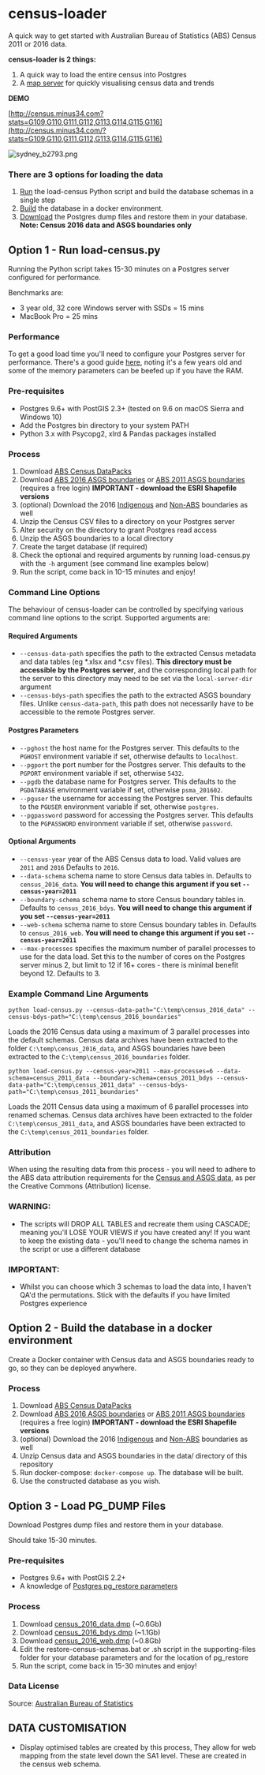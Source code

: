 # census-loader
A quick way to get started with Australian Bureau of Statistics (ABS) Census 2011 or 2016 data.

**census-loader is 2 things:**
1. A quick way to load the entire census into Postgres
2. A [map server](https://github.com/minus34/census-loader/tree/master/web) for quickly visualising census data and trends

**DEMO**

[http://census.minus34.com?stats=G109,G110,G111,G112,G113,G114,G115,G116](http://census.minus34.com/?stats=G109,G110,G111,G112,G113,G114,G115,G116)

![sydney_b2793.png](https://github.com/minus34/census-loader/blob/master/sample-images/sydney_b2793.png)

### There are 3 options for loading the data
1. [Run](https://github.com/minus34/census-loader#option-1---run-loadcensuspy) the load-census Python script and build the database schemas in a single step
2. [Build](https://github.com/minus34/census-loader#option-2---build-the-database-in-a-docker-environment) the database in a docker environment.
3. [Download](https://github.com/minus34/census-loader#option-3---load-pg_dump-files) the Postgres dump files and restore them in your database. __Note: Census 2016 data and ASGS boundaries only__

## Option 1 - Run load-census.py
Running the Python script takes 15-30 minutes on a Postgres server configured for performance.

Benchmarks are:
- 3 year old, 32 core Windows server with SSDs = 15 mins
- MacBook Pro = 25 mins

### Performance
To get a good load time you'll need to configure your Postgres server for performance. There's a good guide [here](http://revenant.ca/www/postgis/workshop/tuning.html), noting it's a few years old and some of the memory parameters can be beefed up if you have the RAM.

### Pre-requisites
- Postgres 9.6+ with PostGIS 2.3+ (tested on 9.6 on macOS Sierra and Windows 10)
- Add the Postgres bin directory to your system PATH
- Python 3.x with Psycopg2, xlrd & Pandas packages installed

### Process
1. Download [ABS Census DataPacks](https://datapacks.censusdata.abs.gov.au/datapacks/)
2. Download [ABS 2016 ASGS boundaries](http://www.abs.gov.au/ausstats/abs@.nsf/mf/1270.0.55.001) or [ABS 2011 ASGS boundaries](http://www.abs.gov.au/websitedbs/censushome.nsf/home/datapacks) (requires a free login) **IMPORTANT - download the ESRI Shapefile versions**
3. (optional) Download the 2016 [Indigenous](http://www.abs.gov.au/ausstats/abs@.nsf/mf/1270.0.55.002) and [Non-ABS](http://www.abs.gov.au/ausstats/abs@.nsf/mf/1270.0.55.003) boundaries as well
4. Unzip the Census CSV files to a directory on your Postgres server
5. Alter security on the directory to grant Postgres read access
6. Unzip the ASGS boundaries to a local directory
7. Create the target database (if required)
8. Check the optional and required arguments by running load-census.py with the `-h` argument (see command line examples below)
9. Run the script, come back in 10-15 minutes and enjoy!

### Command Line Options
The behaviour of census-loader can be controlled by specifying various command line options to the script. Supported arguments are:

#### Required Arguments
* `--census-data-path` specifies the path to the extracted Census metadata and data tables (eg *.xlsx and *.csv files). __This directory must be accessible by the Postgres server__, and the corresponding local path for the server to this directory may need to be set via the `local-server-dir` argument
* `--census-bdys-path` specifies the path to the extracted ASGS boundary files. Unlike `census-data-path`, this path does not necessarily have to be accessible to the remote Postgres server.

#### Postgres Parameters
* `--pghost` the host name for the Postgres server. This defaults to the `PGHOST` environment variable if set, otherwise defaults to `localhost`.
* `--pgport` the port number for the Postgres server. This defaults to the `PGPORT` environment variable if set, otherwise `5432`.
* `--pgdb` the database name for Postgres server. This defaults to the `PGDATABASE` environment variable if set, otherwise `psma_201602`.
* `--pguser` the username for accessing the Postgres server. This defaults to the `PGUSER` environment variable if set, otherwise `postgres`.
* `--pgpassword` password for accessing the Postgres server. This defaults to the `PGPASSWORD` environment variable if set, otherwise `password`.

#### Optional Arguments
* `--census-year` year of the ABS Census data to load. Valid values are `2011` and `2016` Defaults to `2016`.
* `--data-schema` schema name to store Census data tables in. Defaults to `census_2016_data`. **You will need to change this argument if you set `--census-year=2011`**
* `--boundary-schema` schema name to store Census boundary tables in. Defaults to `census_2016_bdys`. **You will need to change this argument if you set `--census-year=2011`**
* `--web-schema` schema name to store Census boundary tables in. Defaults to `census_2016_web`. **You will need to change this argument if you set `--census-year=2011`**
* `--max-processes` specifies the maximum number of parallel processes to use for the data load. Set this to the number of cores on the Postgres server minus 2, but limit to 12 if 16+ cores - there is minimal benefit beyond 12. Defaults to 3.

### Example Command Line Arguments
`python load-census.py --census-data-path="C:\temp\census_2016_data" --census-bdys-path="C:\temp\census_2016_boundaries"`

Loads the 2016 Census data using a maximum of 3 parallel processes into the default schemas. Census data archives have been extracted to the folder `C:\temp\census_2016_data`, and ASGS boundaries have been extracted to the `C:\temp\census_2016_boundaries` folder.

`python load-census.py --census-year=2011 --max-processes=6 --data-schema=census_2011_data --boundary-schema=census_2011_bdys --census-data-path="C:\temp\census_2011_data" --census-bdys-path="C:\temp\census_2011_boundaries"`

Loads the 2011 Census data using a maximum of 6 parallel processes into renamed schemas. Census data archives have been extracted to the folder `C:\temp\census_2011_data`, and ASGS boundaries have been extracted to the `C:\temp\census_2011_boundaries` folder.

### Attribution
When using the resulting data from this process - you will need to adhere to the ABS data attribution requirements for the [Census and ASGS data](http://www.abs.gov.au/websitedbs/d3310114.nsf/Home/Attributing+ABS+Material), as per the Creative Commons (Attribution) license.

### WARNING:
- The scripts will DROP ALL TABLES and recreate them using CASCADE; meaning you'll LOSE YOUR VIEWS if you have created any! If you want to keep the existing data - you'll need to change the schema names in the script or use a different database

### IMPORTANT:
- Whilst you can choose which 3 schemas to load the data into, I haven't QA'd the permutations. Stick with the defaults if you have limited Postgres experience 

## Option 2 - Build the database in a docker environment

Create a Docker container with Census data and ASGS boundaries ready to go, so they can be deployed anywhere.

### Process
1. Download [ABS Census DataPacks](https://datapacks.censusdata.abs.gov.au/datapacks/)
2. Download [ABS 2016 ASGS boundaries](http://www.abs.gov.au/AUSSTATS/abs@.nsf/DetailsPage/1270.0.55.001July%202016) or [ABS 2011 ASGS boundaries](http://www.abs.gov.au/websitedbs/censushome.nsf/home/datapacks) (requires a free login) **IMPORTANT - download the ESRI Shapefile versions**
3. (optional) Download the 2016 [Indigenous](http://www.abs.gov.au/ausstats/abs@.nsf/mf/1270.0.55.002) and [Non-ABS](http://www.abs.gov.au/ausstats/abs@.nsf/mf/1270.0.55.003) boundaries as well
4. Unzip Census data and ASGS boundaries in the data/ directory of this repository
5. Run docker-compose: `docker-compose up`. The database will be built.
6. Use the constructed database as you wish.

## Option 3 - Load PG_DUMP Files
Download Postgres dump files and restore them in your database.

Should take 15-30 minutes.

### Pre-requisites
- Postgres 9.6+ with PostGIS 2.2+
- A knowledge of [Postgres pg_restore parameters](http://www.postgresql.org/docs/9.6/static/app-pgrestore.html)

### Process
1. Download [census_2016_data.dmp](http://minus34.com/opendata/census-2016/census_2016_data.dmp) (~0.6Gb)
2. Download [census_2016_bdys.dmp](http://minus34.com/opendata/census-2016/census_2016_bdys.dmp) (~1.1Gb)
3. Download [census_2016_web.dmp](http://minus34.com/opendata/census-2016/census_2016_web.dmp) (~0.8Gb)
4. Edit the restore-census-schemas.bat or .sh script in the supporting-files folder for your database parameters and for the location of pg_restore
5. Run the script, come back in 15-30 minutes and enjoy!

### Data License

Source: [Australian Bureau of Statistics](http://www.abs.gov.au/websitedbs/d3310114.nsf/Home/Attributing+ABS+Material)

## DATA CUSTOMISATION

- Display optimised tables are created by this process, They allow for web mapping from the state level down the SA1 level. These are created in the census web schema.

